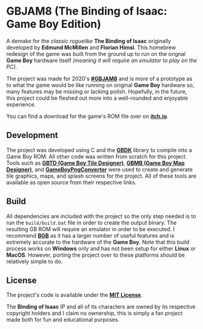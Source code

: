 # GBJAM8 (The Binding of Isaac: Game Boy Edition)

A demake for the *classic roguelike* **The Binding of Isaac** originally developed by
**Edmund McMillen** and **Florian Himsl**. This homebrew redesign of the game was built
from the ground up to run on the orignal **Game Boy** hardware itself *(meaning it will
require an emulator to play on the PC)*.

The project was made for 2020's **[#GBJAM8](https://itch.io/jam/gbjam-8)** and is more
of a prototype as to what the game would be like running on original **Game Boy**
hardware so, many features may be missing or lacking polish. Hopefully, in the future,
this project could be fleshed out more into a well-rounded and enjoyable experience.

You can find a download for the game's ROM file over on
**[itch.io](https://jrob774.itch.io/the-binding-of-isaac-game-boy-edition)**.

## Development

The project was developed using C and the **[GBDK](https://github.com/Zal0/gbdk-2020)**
library to compile into a Game Boy ROM. All other code was written from scratch for this
project. Tools such as **[GBTD (Game Boy Tile Designer)](https://www.devrs.com/gb/hmgd/gbtd.html)**,
**[GBMB (Game Boy Map Designer)](https://www.devrs.com/gb/hmgd/gbmb.html)**, and
**[GameBoyPngConverter](https://github.com/gingemonster/GameBoyPngConverter/)** were
used to create and generate tile graphics, maps, and splash screens for the project. All
of these tools are available as open source from their respective links.

## Build

All dependencies are included with the project so the only step needed is to run the
`build/build.bat` file in order to create the output binary. The resulting GB ROM will
require an emulator in order to be executed. I recommend **[BGB](https://bgb.bircd.org/)**
as it has a larger number of useful features and is extremely accurate to the hardware
of the **Game Boy**. Note that this build process works on **Windows** only and has not
been setup for either **Linux** or **MacOS**. However, porting the project over to these
platforms should be relatively simple to do.

## License

The project's code is available under the **[MIT License](https://github.com/JRob774/gbjam8/blob/master/LICENSE)**.

The **Binding of Isaac** IP and all of its characters are owned by its respective copyright holders
and I claim no ownership, this is simply a fan project made both for fun and educational purposes.
